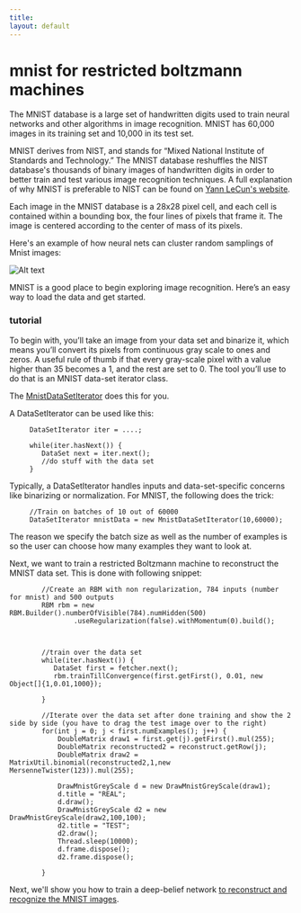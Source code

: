 ```yaml
---
title: 
layout: default
---
```


# mnist for restricted boltzmann machines

The MNIST database is a large set of handwritten digits used to train neural networks and other algorithms in image recognition. MNIST has 60,000 images in its training set and 10,000 in its test set. 

MNIST derives from NIST, and stands for “Mixed National Institute of Standards and Technology.” The MNIST database reshuffles the NIST database's thousands of binary images of handwritten digits in order to better train and test various image recognition techniques. A full explanation of why MNIST is preferable to NIST can be found on [Yann LeCun's website](http://yann.lecun.com/exdb/mnist/).

Each image in the MNIST database is a 28x28 pixel cell, and each cell is contained within a bounding box, the four lines of pixels that frame it. The image is centered according to the center of mass of its pixels. 

Here's an example of how neural nets can cluster random samplings of Mnist images:

![Alt text](../img/mnist_large.jpg)

MNIST is a good place to begin exploring image recognition. Here’s an easy way to load the data and get started. 

### tutorial

To begin with, you’ll take an image from your data set and binarize it, which means you’ll convert its pixels from continuous gray scale to ones and zeros. A useful rule of thumb if that every gray-scale pixel with a value higher than 35 becomes a 1, and the rest are set to 0. The tool you’ll use to do that is an MNIST data-set iterator class.

The [MnistDataSetIterator](../doc/org/deeplearning4j/datasets/iterator/impl/MnistDataSetIterator.html) does this for you.

A DataSetIterator can be used like this:


         DataSetIterator iter = ....;

         while(iter.hasNext()) {
         	DataSet next = iter.next();
         	//do stuff with the data set
         }

Typically, a DataSetIterator handles inputs and data-set-specific concerns like binarizing or normalization. For MNIST, the following does the trick:
         
         //Train on batches of 10 out of 60000
         DataSetIterator mnistData = new MnistDataSetIterator(10,60000);

The reason we specify the batch size as well as the number of examples is so the user can choose how many examples they want to look at.

Next, we want to train a restricted Boltzmann machine to reconstruct the MNIST data set. This is done with following snippet:
        


	        //Create an RBM with non regularization, 784 inputs (number for mnist) and 500 outputs
			RBM rbm = new RBM.Builder().numberOfVisible(784).numHidden(500)
					.useRegularization(false).withMomentum(0).build();



	        //train over the data set
	        while(iter.hasNext()) {
	           DataSet first = fetcher.next();
	           rbm.trainTillConvergence(first.getFirst(), 0.01, new Object[]{1,0.01,1000});

	        }  

	        //Iterate over the data set after done training and show the 2 side by side (you have to drag the test image over to the right)
			for(int j = 0; j < first.numExamples(); j++) {
				DoubleMatrix draw1 = first.get(j).getFirst().mul(255);
				DoubleMatrix reconstructed2 = reconstruct.getRow(j);
				DoubleMatrix draw2 = MatrixUtil.binomial(reconstructed2,1,new MersenneTwister(123)).mul(255);

				DrawMnistGreyScale d = new DrawMnistGreyScale(draw1);
				d.title = "REAL";
				d.draw();
				DrawMnistGreyScale d2 = new DrawMnistGreyScale(draw2,100,100);
				d2.title = "TEST";
				d2.draw();
				Thread.sleep(10000);
				d.frame.dispose();
				d2.frame.dispose();

			}

Next, we'll show you how to train a deep-belief network [to reconstruct and recognize the MNIST images](../mnist.html).